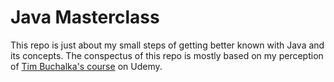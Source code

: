 # Java Masterclass

This repo is just about my small steps of getting better known with Java and its concepts. The
conspectus of this repo is mostly based on my perception
of [Tim Buchalka's course](https://www.udemy.com/course/java-the-complete-java-developer-course) on
Udemy.
